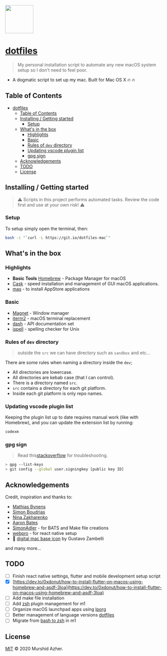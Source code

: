 <img src="https://raw.githubusercontent.com/murshidazher/this-mac/main/docs/logo.jpg" width="90px">

# [dotfiles](https://git.io/dotfiles-mac)

> My personal installation script to automate any new macOS system setup so I don't need to feel poor.

- A dogmatic script to set up my mac. Built for Mac OS X :fire: :fire:

## Table of Contents

- [dotfiles](#dotfiles)
  - [Table of Contents](#table-of-contents)
  - [Installing / Getting started](#installing--getting-started)
    - [Setup](#setup)
  - [What's in the box](#whats-in-the-box)
    - [Highlights](#highlights)
    - [Basic](#basic)
    - [Rules of `dev` directory](#rules-of-dev-directory)
    - [Updating vscode plugin list](#updating-vscode-plugin-list)
    - [gpg sign](#gpg-sign)
  - [Acknowledgements](#acknowledgements)
  - [TODO](#todo)
  - [License](#license)

## Installing / Getting started

> ⚠️ Scripts in this project performs automated tasks. Review the code first and use at your own risk! ⚠️

### Setup

To setup simply open the terminal, then:

```sh
bash -c "`curl -L https://git.io/dotfiles-mac`"
```

## What's in the box

### Highlights

- **Basic Tools** [Homebrew](https://brew.sh/) - Package Manager for macOS
- [Cask](https://github.com/Homebrew/homebrew-cask) - speed installation and management of GUI macOS applications.
- [mas](https://github.com/mas-cli/mas) - to install AppStore applications

### Basic

- [Magnet](https://magnet.crowdcafe.com/) - Window manager
- [iterm2](https://iterm2.com/) - macOS terminal replacement
- [dash](https://kapeli.com/dash) - API documentation set
- [ispell](https://www.gnu.org/software/ispell/) - spelling checker for Unix

### Rules of `dev` directory

> outside the `src` we can have directory such as `sandbox` and etc...

There are some rules when naming a directory inside the `dev`;

- All directories are lowercase.
- All directories are kebab case (that I can control).
- There is a directory named `src`.
- `src` contains a directory for each git platform.
- Inside each git platform is only repo names.

### Updating vscode plugin list

Keeping the plugin list up to date requires manual work (like with Homebrew), and you can update the extension list by running:

```sh
codexm
```

### gpg sign

> Read this[stackoverflow](https://stackoverflow.com/questions/39494631/gpg-failed-to-sign-the-data-fatal-failed-to-write-commit-object-git-2-10-0) for troubleshooting.

```sh
> gpg --list-keys
> git config --global user.signingkey [public key ID]
```

## Acknowledgements

Credit, inspiration and thanks to:

- [Mathias Bynens](https://github.com/mathiasbynens/dotfiles)
- [Simon Boudrias](https://github.com/SBoudrias/dotfiles)
- [Nina Zakharenko](https://github.com/nnja/new-computer)
- [Aaron Bates](https://github.com/aaronbates/dotfiles)
- [SimonAdler](https://github.com/SimonAdler/dotfiles-1) - for BATS and Make file creations
- [webpro](https://github.com/webpro/dotfiles) - for react native setup
- :burrito: [digital mac base icon](https://dribbble.com/shots/6185043-Pixelado) by Gustavo Zambelli

and many more...

## TODO

- [ ] Finish react native settings, flutter and mobile development setup script
- [x] [https://dev.to/0xdonut/how-to-install-flutter-on-macos-using-homebrew-and-asdf-3loa](https://dev.to/0xdonut/how-to-install-flutter-on-macos-using-homebrew-and-asdf-3loa)
- [ ] Add make file installation
- [ ] Add [zsh](https://github.com/jsstrn/dotfiles/blob/master/zsh/.zshrc) plugin management for m1
- [ ] Organize macOS launchpad apps using [lporg](https://github.com/blacktop/lporg)
- [ ] Better management of language versions [dotfiles](https://github.com/scflode/dotfiles/tree/master/installer/versions)
- [ ] Migrate from [bash to zsh](https://aboutmonica.com/blog/setting-up-zsh-with-autosuggestions) in m1

## License

[MIT](https://github.com/murshidazher/this-mac/blob/main/LICENSE) &copy; 2020 Murshid Azher.
